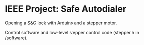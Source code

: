 # IEEE Project: Safe Autodialer
Opening a S&G lock with Arduino and a stepper motor. 

Control software and low-level stepper control code (stepper.h in /software).
